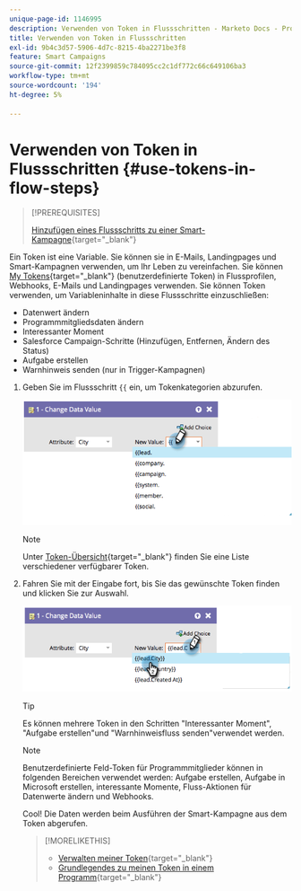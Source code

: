 ```yaml
---
unique-page-id: 1146995
description: Verwenden von Token in Flussschritten - Marketo Docs - Produktdokumentation
title: Verwenden von Token in Flussschritten
exl-id: 9b4c3d57-5906-4d7c-8215-4ba2271be3f8
feature: Smart Campaigns
source-git-commit: 12f2399859c784095cc2c1df772c66c649106ba3
workflow-type: tm+mt
source-wordcount: '194'
ht-degree: 5%

---
```


# Verwenden von Token in Flussschritten {#use-tokens-in-flow-steps}

>[!PREREQUISITES]
>
>[Hinzufügen eines Flussschritts zu einer Smart-Kampagne](/help/marketo/product-docs/core-marketo-concepts/smart-campaigns/flow-actions/add-a-flow-step-to-a-smart-campaign.md){target="_blank"}

Ein Token ist eine Variable. Sie können sie in E-Mails, Landingpages und Smart-Kampagnen verwenden, um Ihr Leben zu vereinfachen. Sie können [My Tokens](/help/marketo/product-docs/core-marketo-concepts/programs/tokens/understanding-my-tokens-in-a-program.md){target="_blank"} (benutzerdefinierte Token) in Flussprofilen, Webhooks, E-Mails und Landingpages verwenden. Sie können Token verwenden, um Variableninhalte in diese Flussschritte einzuschließen:

* Datenwert ändern
* Programmmitgliedsdaten ändern
* Interessanter Moment
* Salesforce Campaign-Schritte (Hinzufügen, Entfernen, Ändern des Status)
* Aufgabe erstellen
* Warnhinweis senden (nur in Trigger-Kampagnen)

1. Geben Sie im Flussschritt `{{` ein, um Tokenkategorien abzurufen.

   ![](assets/use-tokens-in-flow-steps-1.png)

   >[!NOTE]
   >
   >Unter [Token-Übersicht](/help/marketo/product-docs/demand-generation/landing-pages/personalizing-landing-pages/tokens-overview.md){target="_blank"} finden Sie eine Liste verschiedener verfügbarer Token.

1. Fahren Sie mit der Eingabe fort, bis Sie das gewünschte Token finden und klicken Sie zur Auswahl.

   ![](assets/use-tokens-in-flow-steps-2.png)

   >[!TIP]
   >
   >Es können mehrere Token in den Schritten &quot;Interessanter Moment&quot;, &quot;Aufgabe erstellen&quot;und &quot;Warnhinweisfluss senden&quot;verwendet werden.

   >[!NOTE]
   >
   >Benutzerdefinierte Feld-Token für Programmmitglieder können in folgenden Bereichen verwendet werden: Aufgabe erstellen, Aufgabe in Microsoft erstellen, interessante Momente, Fluss-Aktionen für Datenwerte ändern und Webhooks.

   Cool! Die Daten werden beim Ausführen der Smart-Kampagne aus dem Token abgerufen.

   >[!MORELIKETHIS]
   >
   >* [Verwalten meiner Token](/help/marketo/product-docs/core-marketo-concepts/programs/tokens/managing-my-tokens.md){target="_blank"}
   >* [Grundlegendes zu meinen Token in einem Programm](/help/marketo/product-docs/core-marketo-concepts/programs/tokens/understanding-my-tokens-in-a-program.md){target="_blank"}
